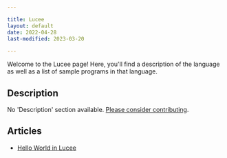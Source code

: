 ```yaml
---

title: Lucee
layout: default
date: 2022-04-28
last-modified: 2023-03-20

---
```


Welcome to the Lucee page! Here, you'll find a description of the language as well as a list of sample programs in that language.

## Description

No 'Description' section available. [Please consider contributing](https://github.com/TheRenegadeCoder/sample-programs-website).

## Articles

- [Hello World in Lucee](https://sampleprograms.io/projects/hello-world/lucee)
